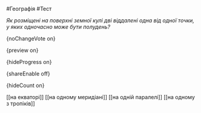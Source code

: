 #Географія #Тест

*Як розміщені на поверхні земної кулі дві віддалені одна від одної точки, у яких одночасно може бути полудень?*

{noChangeVote on}

{preview on}

{hideProgress on}

{shareEnable off}

{hideCount on}

[[на екваторі]]
[[на одному меридіані]]
[[на одній паралелі]]
[[на одному з тропіків]]
